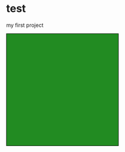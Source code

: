# test
my first project
<!DOCTYPE html>
<html>
<head>
    <title>Snake Game - Weed Theme</title>
    <style>
        #game-board {
            width: 300px;
            height: 300px;
            border: 1px solid black;
            position: relative;
            background-color: #228B22; /* Green background for the "weed" theme */
        }
        .snake-part {
            width: 20px;
            height: 20px;
            background-color: #8B4513; /* Brown color for the snake */
            position: absolute;
        }
        #food {
            width: 20px;
            height: 20px;
            background-color: #FFD700; /* Gold color for the food */
            position: absolute;
        }
    </style>
</head>
<body>
    <div id="game-board"></div>
    <script>
        const gameBoard = document.getElementById("game-board");
        let snake = [{ x: 10, y: 10 }]; // Initial position of the snake
        let food = { x: 5, y: 5 }; // Initial position of the food
        let direction = "right"; // Initial direction of the snake

        // Rest of the JavaScript code to handle game logic
        // such as moving the snake, growing the snake when it eats food,
        // and ending the game when the snake collides with the wall or itself
    </script>
</body>
</html>
